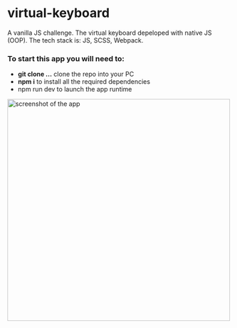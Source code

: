 # virtual-keyboard

A vanilla JS challenge. The virtual keyboard depeloped with native JS (OOP). The tech stack is: JS, SCSS, Webpack.

### To start this app you will need to:

- **git clone ...** clone the repo into your PC
- **npm i** to install all the required dependencies
- npm run dev to launch the app runtime

<img src="./src/img/virtual-keyboard.png" alt="screenshot of the app" width="500"/>